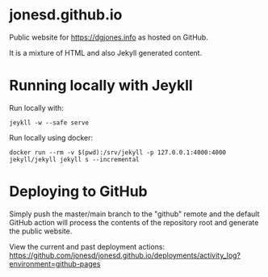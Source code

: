 jonesd.github.io
================

Public website for https://dgjones.info as hosted on GitHub.

It is a mixture of HTML and also Jekyll generated content.

# Running locally with Jeykll

Run locally with:

    jeykll -w --safe serve

Run locally using docker:

    docker run --rm -v $(pwd):/srv/jekyll -p 127.0.0.1:4000:4000 jekyll/jekyll jekyll s --incremental

# Deploying to GitHub

Simply push the master/main branch to the "github" remote and the default GitHub action will process the contents of the repository root and generate the public website.

View the current and past deployment actions: https://github.com/jonesd/jonesd.github.io/deployments/activity_log?environment=github-pages
